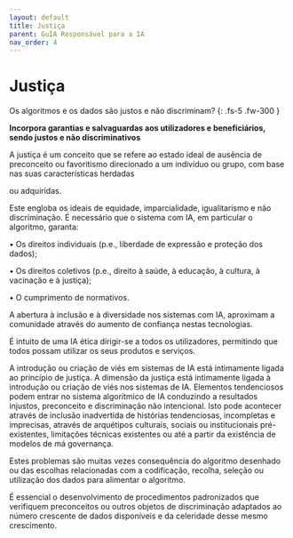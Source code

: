 ```yaml
---
layout: default
title: Justiça
parent: GuIA Responsável para a IA
nav_order: 4
---
```


# Justiça

Os algoritmos e os dados são justos e não discriminam?
{: .fs-5 .fw-300 }


**Incorpora garantias e salvaguardas aos utilizadores e beneficiários, sendo justos e não discriminativos**

A justiça é um conceito que se refere ao estado ideal de ausência de preconceito ou favoritismo direcionado a um indivíduo ou grupo, com base nas suas características herdadas

ou adquiridas.

Este engloba os ideais de equidade, imparcialidade, igualitarismo e não discriminação. É necessário que o sistema com IA, em particular o algoritmo, garanta:

• Os direitos individuais (p.e., liberdade de expressão e proteção dos dados);

• Os direitos coletivos (p.e., direito à saúde, à educação, à cultura, à vacinação e à justiça);

• O cumprimento de normativos.

A abertura à inclusão e à diversidade nos sistemas com IA, aproximam a comunidade através do aumento de confiança nestas tecnologias.

É intuito de uma IA ética dirigir-se a todos os utilizadores, permitindo que todos possam utilizar os seus produtos e serviços.

A introdução ou criação de viés em sistemas de IA está intimamente ligada ao princípio de justiça. A dimensão da justiça está intimamente ligada à introdução ou criação de viés nos sistemas de IA. Elementos tendenciosos podem entrar no sistema algorítmico de IA conduzindo a resultados injustos, preconceito e discriminação não intencional. Isto pode acontecer através de inclusão inadvertida de histórias tendenciosas, incompletas e imprecisas, através de arquétipos culturais, sociais ou institucionais pré-existentes, limitações técnicas existentes ou até a partir da existência de modelos de má governança.

Estes problemas são muitas vezes consequência do algoritmo desenhado ou das escolhas relacionadas com a codificação, recolha, seleção ou utilização dos dados para alimentar o algoritmo.

É essencial o desenvolvimento de procedimentos padronizados que verifiquem preconceitos ou outros objetos de discriminação adaptados ao número crescente de dados disponíveis e da celeridade desse mesmo crescimento.

&#x20;
